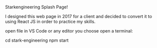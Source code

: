 Starkengineering Splash Page! 

I designed this web page in 2017 for a client and decided to convert it to using React JS in order to practice my skills.

open file in VS Code or any editor you choose
open a terminal:

cd stark-engineering
npm start

